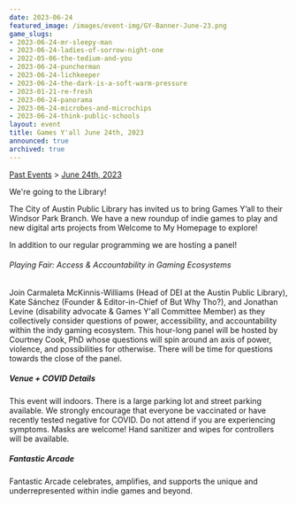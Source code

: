 ```yaml
---
date: 2023-06-24
featured_image: /images/event-img/GY-Banner-June-23.png
game_slugs:
- 2023-06-24-mr-sleepy-man
- 2023-06-24-ladies-of-sorrow-night-one
- 2022-05-06-the-tedium-and-you
- 2023-06-24-puncherman
- 2023-06-24-lichkeeper
- 2023-06-24-the-dark-is-a-soft-warm-pressure
- 2023-01-21-re-fresh
- 2023-06-24-panorama
- 2023-06-24-microbes-and-microchips
- 2023-06-24-think-public-schools
layout: event
title: Games Y'all June 24th, 2023
announced: true
archived: true
---
```




[Past Events](../html/events.html) > [June 24th, 2023](event-june-2023.html)

We're going to the Library!
  
The City of Austin Public Library has invited us to bring Games Y’all to their Windsor Park Branch. We have a new roundup of indie games to play and new digital arts projects from Welcome to My Homepage to explore!
  
In addition to our regular programming we are hosting a panel!
  
###### Playing Fair: Access & Accountability in Gaming Ecosystems

Join Carmaleta McKinnis-Williams (Head of DEI at the Austin Public Library), Kate Sánchez (Founder & Editor-in-Chief of But Why Tho?), and Jonathan Levine (disability advocate & Games Y'all Committee Member) as they collectively consider questions of power, accessibility, and accountability within the indy gaming ecosystem. This hour-long panel will be hosted by Courtney Cook, PhD whose questions will spin around an axis of power, violence, and possibilities for otherwise. There will be time for questions towards the close of the panel.

##### Venue + COVID Details

This event will indoors. There is a large parking lot and street parking available.
We strongly encourage that everyone be vaccinated or have recently tested negative for COVID. Do not attend if you are experiencing symptoms. Masks are welcome! Hand sanitizer and wipes for controllers will be available.

##### Fantastic Arcade

Fantastic Arcade celebrates, amplifies, and supports the unique and underrepresented within indie games and beyond.
